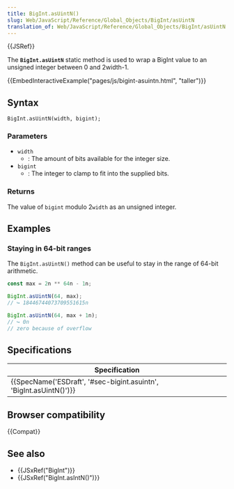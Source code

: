 ```yaml
---
title: BigInt.asUintN()
slug: Web/JavaScript/Reference/Global_Objects/BigInt/asUintN
translation_of: Web/JavaScript/Reference/Global_Objects/BigInt/asUintN
---
```


{{JSRef}}

The **`BigInt.asUintN`** static method is used to wrap a BigInt value to an unsigned integer between 0 and 2width-1.

{{EmbedInteractiveExample("pages/js/bigint-asuintn.html", "taller")}}

## Syntax

```
BigInt.asUintN(width, bigint);
```

### Parameters

- `width`
  - : The amount of bits available for the integer size.
- `bigint`
  - : The integer to clamp to fit into the supplied bits.

### Returns

The value of `bigint` modulo 2`width` as an unsigned integer.

## Examples

### Staying in 64-bit ranges

The `BigInt.asUintN()` method can be useful to stay in the range of 64-bit arithmetic.

```js
const max = 2n ** 64n - 1n;

BigInt.asUintN(64, max);
// ↪ 18446744073709551615n

BigInt.asUintN(64, max + 1n);
// ↪ 0n
// zero because of overflow
```

## Specifications

| Specification                                                                            |
| ---------------------------------------------------------------------------------------- |
| {{SpecName('ESDraft', '#sec-bigint.asuintn', 'BigInt.asUintN()')}} |

## Browser compatibility

{{Compat}}

## See also

- {{JSxRef("BigInt")}}
- {{JSxRef("BigInt.asIntN()")}}
